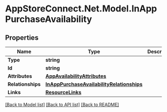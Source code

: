 # AppStoreConnect.Net.Model.InAppPurchaseAvailability

## Properties

Name | Type | Description | Notes
------------ | ------------- | ------------- | -------------
**Type** | **string** |  | 
**Id** | **string** |  | 
**Attributes** | [**AppAvailabilityAttributes**](AppAvailabilityAttributes.md) |  | [optional] 
**Relationships** | [**InAppPurchaseAvailabilityRelationships**](InAppPurchaseAvailabilityRelationships.md) |  | [optional] 
**Links** | [**ResourceLinks**](ResourceLinks.md) |  | 

[[Back to Model list]](../README.md#documentation-for-models) [[Back to API list]](../README.md#documentation-for-api-endpoints) [[Back to README]](../README.md)

